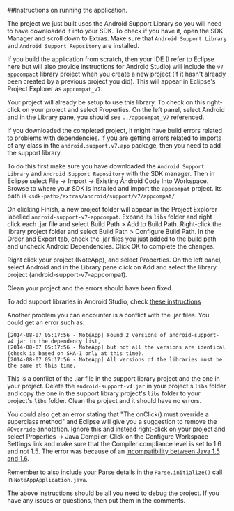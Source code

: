 ##Instructions on running the application.

The project we just built uses the Android Support Library so you will need to have downloaded it into your SDK. To check if you have it, open the SDK Manager and scroll down to Extras. Make sure that `Android Support Library` and `Android Support Repository` are installed.

If you build the application from scratch, then your IDE (I refer to Eclipse here but will also provide instructions for Android Studio) will include the `v7 appcompact` library project when you create a new project (if it hasn't already been created by a previous project you did). This will appear in Eclipse's Project Explorer as `appcompat_v7`.

Your project will already be setup to use this library. To check on this right-click on your project and select Properties. On the left panel, select Android and in the Library pane, you should see `../appcompat_v7` referenced.

If you downloaded the completed project, it might have build errors related to problems with dependencies. If you are getting errors related to imports of any class in the `android.support.v7.app` package, then you need to add the support library.

To do this first make sure you have downloaded the `Android Support Library` and `Android Support Repository` with the SDK manager. Then in Eclipse select File -> Import -> Existing Android Code Into Workspace. Browse to where your SDK is installed and import the `appcompat` project. Its path is `<sdk-path>/extras/android/support/v7/appcompat/`

On clicking Finish, a new project folder will appear in the Project Explorer labelled `android-support-v7-appcompat`. Expand its `libs` folder and right click each .jar file and select Build Path > Add to Build Path. Right-click the library project folder and select Build Path > Configure Build Path. In the Order and Export tab, check the .jar files you just added to the build path and uncheck Android Dependencies. Click OK to complete the changes.

Right click your project (NoteApp), and select Properties. On the left panel, select Android and in the Library pane click on Add and select the library project (android-support-v7-appcompat).

Clean your project and the errors should have been fixed.

To add support libraries in Android Studio, check [these instructions](https://developer.android.com/tools/support-library/setup.html#libs-with-res)

Another problem you can encounter is a conflict with the .jar files. You could get an error such as:

	[2014-08-07 05:17:56 - NoteApp] Found 2 versions of android-support-v4.jar in the dependency list,
	[2014-08-07 05:17:56 - NoteApp] but not all the versions are identical (check is based on SHA-1 only at this time).
	[2014-08-07 05:17:56 - NoteApp] All versions of the libraries must be the same at this time.

This is a conflict of the .jar file in the support library project and the one in your project. Delete the `android-support-v4.jar` in your project's `libs` folder and copy the one in the support library project's `libs` folder to your project's `libs` folder. Clean the project and it should have no errors.

You could also get an error stating that "The onClick() must override a superclass method" and Eclipse will give you a suggestion to remove the `@Override` annotation. Ignore this and instead right-click on your project and select Properties -> Java Compiler. Click on the  Configure Workspace Settings link and make sure that the Compiler compliance level is set to 1.6 and not 1.5. The error was because of an [incompatibility between Java 1.5 and 1.6](http://stackoverflow.com/a/8697805/948567).

Remember to also include your Parse details in the `Parse.initialize()` call in `NoteAppApplication.java`.

The above instructions should be all you need to debug the project. If you have any issues or questions, then put them in the comments.